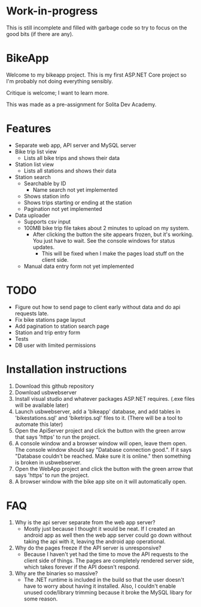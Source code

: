 # Work-in-progress
This is still incomplete and filled with garbage code so try to focus on the good bits (if there are any).

# BikeApp
Welcome to my bikeapp project. This is my first ASP.NET Core project so I'm probably not doing everything sensibly.

Critique is welcome; I want to learn more.

This was made as a pre-assignment for Solita Dev Academy.

# Features
- Separate web app, API server and MySQL server
- Bike trip list view
	- Lists all bike trips and shows their data
- Station list view
	- Lists all stations and shows their data
- Station search
	- Searchable by ID
		- Name search not yet implemented
	- Shows station info
	- Shows trips starting or ending at the station
	- Pagination not yet implemented
- Data uploader
	- Supports csv input
	- 100MB bike trip file takes about 2 minutes to upload on my system.
		- After clicking the button the site appears frozen, but it's working. You just have to wait. See the console windows for status updates.
			- This will be fixed when I make the pages load stuff on the client side.
	- Manual data entry form not yet implemented
	
# TODO
- Figure out how to send page to client early without data and do api requests late.
- Fix bike stations page layout
- Add pagination to station search page
- Station and trip entry form
- Tests
- DB user with limited permissions

# Installation instructions
1. Download this github repository
2. Download usbwebserver
3. Install visual studio and whatever packages ASP.NET requires. (.exe files will be available later)
4. Launch usbwebserver, add a 'bikeapp' database, and add tables in 'bikestations.sql' and 'biketrips.sql' files to it. (There will be a tool to automate this later)
5. Open the ApiServer project and click the button with the green arrow that says 'https' to run the project.
6. A console window and a browser window will open, leave them open. The console window should say "Database connection good.". If it says "Database couldn't be reached. Make sure it is online." then something is broken in usbwebserver.
7. Open the WebApp project and click the button with the green arrow that says 'https' to run the project.
8. A browser window with the bike app site on it will automatically open.

# FAQ
1. Why is the api server separate from the web app server?
    - Mostly just because I thought it would be neat. If I created an android app as well then the web app server could go down without taking the api with it, leaving the android app operational.
2. Why do the pages freeze if the API server is unresponsive?
	- Because I haven't yet had the time to move the API requests to the client side of things. The pages are completely rendered server side, which takes forever if the API doesn't respond.
3. Why are the binaries so massive?
	- The .NET runtime is included in the build so that the user doesn't have to worry about having it installed. Also, I couldn't enable unused code/library trimming because it broke the MySQL libary for some reason.
